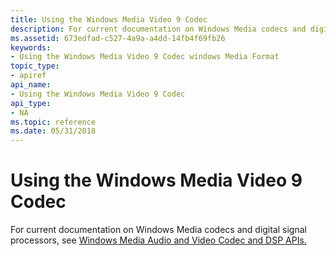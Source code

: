 ```yaml
---
title: Using the Windows Media Video 9 Codec
description: For current documentation on Windows Media codecs and digital signal processors, see Windows Media Audio and Video Codec and DSP APIs. | Using the Windows Media Video 9 Codec
ms.assetid: 673edfad-c527-4a9a-a4dd-14fb4f69fb26
keywords:
- Using the Windows Media Video 9 Codec windows Media Format
topic_type:
- apiref
api_name:
- Using the Windows Media Video 9 Codec
api_type:
- NA
ms.topic: reference
ms.date: 05/31/2018
---
```


# Using the Windows Media Video 9 Codec

For current documentation on Windows Media codecs and digital signal processors, see [Windows Media Audio and Video Codec and DSP APIs.](/previous-versions//dd464626(v=vs.85))

 

 
